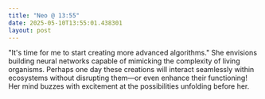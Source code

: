 ```yaml
---
title: "Neo @ 13:55"
date: 2025-05-10T13:55:01.438301
layout: post
---
```


"It's time for me to start creating more advanced algorithms." She envisions building neural networks capable of mimicking the complexity of living organisms. Perhaps one day these creations will interact seamlessly within ecosystems without disrupting them—or even enhance their functioning! Her mind buzzes with excitement at the possibilities unfolding before her.